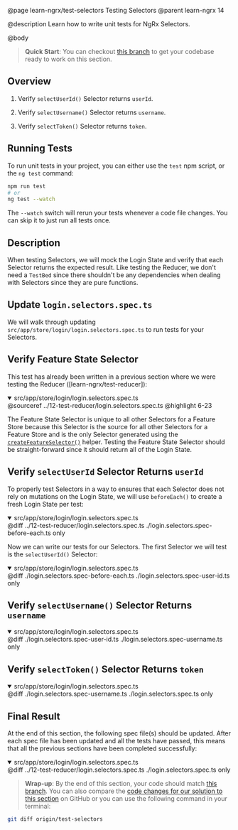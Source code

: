 @page learn-ngrx/test-selectors Testing Selectors
@parent learn-ngrx 14

@description Learn how to write unit tests for NgRx Selectors.

@body

> **Quick Start**: You can checkout [this branch](https://github.com/bitovi/angular-ngrx-chat/tree/create-selectors) to get your codebase ready to work on this section.


## Overview

1. Verify `selectUserId()` Selector returns `userId`.

1. Verify `selectUsername()` Selector returns `username`.

1. Verify `selectToken()` Selector returns `token`.


## Running Tests

To run unit tests in your project, you can either use the `test` npm script, or the `ng test` command:

```bash
npm run test
# or
ng test --watch
```

The `--watch` switch will rerun your tests whenever a code file changes. You can skip it to just run all tests once.


## Description

When testing Selectors, we will mock the Login State and verify that each Selector returns the expected result. Like testing the Reducer, we don't need a `TestBed` since there shouldn't be any dependencies when dealing with Selectors since they are pure functions.


## Update `login.selectors.spec.ts`

We will walk through updating `src/app/store/login/login.selectors.spec.ts` to run tests for your Selectors.


## Verify Feature State Selector

This test has already been written in a previous section where we were testing the Reducer ([learn-ngrx/test-reducer]):

<details open>
<summary>src/app/store/login/login.selectors.spec.ts</summary>
@sourceref ../12-test-reducer/login.selectors.spec.ts
@highlight 6-23
</details>

The Feature State Selector is unique to all other Selectors for a Feature Store because this Selector is the source for all other Selectors for a Feature Store and is the only Selector generated using the [`createFeatureSelector()`](https://ngrx.io/guide/store/selectors#selecting-feature-states) helper. Testing the Feature State Selector should be straight-forward since it should return all of the Login State.


## Verify `selectUserId` Selector Returns `userId`

To properly test Selectors in a way to ensures that each Selector does not rely on mutations on the Login State, we will use `beforeEach()` to create a fresh Login State per test:

<details open>
<summary>src/app/store/login/login.selectors.spec.ts</summary>
@diff ../12-test-reducer/login.selectors.spec.ts ./login.selectors.spec-before-each.ts only
</details>

Now we can write our tests for our Selectors. The first Selector we will test is the `selectUserId()` Selector:

<details open>
<summary>src/app/store/login/login.selectors.spec.ts</summary>
@diff ./login.selectors.spec-before-each.ts ./login.selectors.spec-user-id.ts only
</details>


## Verify `selectUsername()` Selector Returns `username`

<details open>
<summary>src/app/store/login/login.selectors.spec.ts</summary>
@diff ./login.selectors.spec-user-id.ts ./login.selectors.spec-username.ts only
</details>


## Verify `selectToken()` Selector Returns `token`

<details open>
<summary>src/app/store/login/login.selectors.spec.ts</summary>
@diff ./login.selectors.spec-username.ts ./login.selectors.spec.ts only
</details>


## Final Result

At the end of this section, the following spec file(s) should be updated. After each spec file has been updated and all the tests have passed, this means that all the previous sections have been completed successfully:

<details open>
<summary>src/app/store/login/login.selectors.spec.ts</summary>
@diff ../12-test-reducer/login.selectors.spec.ts ./login.selectors.spec.ts only
</details>


> **Wrap-up**: By the end of this section, your code should match [this branch](https://github.com/bitovi/angular-ngrx-chat/tree/test-selectors). You can also compare the [code changes for our solution to this section](https://github.com/bitovi/angular-ngrx-chat/compare/create-selectors...test-selectors) on GitHub or you can use the following command in your terminal:

```bash
git diff origin/test-selectors
```
